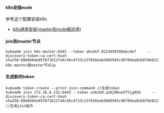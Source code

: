 #### k8s安装node
参考这个配置安装k8s
* [k8s通用安装(master和node都适用)](https://github.com/zhangchao1/learnNotes/blob/master/k8s/k8s_common.md)

#### join到master节点
```
kubeadm join k8s-master:6443 --token abcdef.0123456789abcdef     --discovery-token-ca-cert-hash sha256:6868664e85f8716127a6c56c4733c23f016ea63605945c96769ea8d287bb8123 
k8s-master是master节点ip
```
#### 生成新的token
```
kubeadm token create --print-join-command //生成token
kubeadm join 172.16.6.132:6443 --token unb1m9.q3mj0bxw5f5jgd56     --discovery-token-ca-cert-hash sha256:6868664e85f8716127a6c56c4733c23f016ea63605945c96769ea8d287bb8123 //生成join指令
```